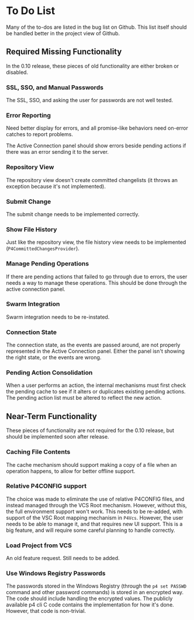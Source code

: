 # To Do List

Many of the to-dos are listed in the bug list on Github.  This list itself should be handled better in the project view of Github.

## Required Missing Functionality

In the 0.10 release, these pieces of old functionality are either broken or disabled.

### SSL, SSO, and Manual Passwords

The SSL, SSO, and asking the user for passwords are not well tested.

### Error Reporting

Need better display for errors, and all promise-like behaviors need on-error catches to report problems.

The Active Connection panel should show errors beside pending actions if there was an error sending it to the server.

### Repository View

The repository view doesn't create committed changelists (it throws an exception because it's not implemented).

### Submit Change

The submit change needs to be implemented correctly.

### Show File History

Just like the repository view, the file history view needs to be implemented (`P4CommittedChangesProvider`).

### Manage Pending Operations

If there are pending actions that failed to go through due to errors, the user needs a way to manage these operations.  This should be done through the active connection panel.

### Swarm Integration

Swarm integration needs to be re-instated.

### Connection State

The connection state, as the events are passed around, are not properly represented in the Active Connection panel.  Either the panel isn't showing the right state, or the events are wrong.

### Pending Action Consolidation

When a user performs an action, the internal mechanisms must first check the pending cache to see if it alters or duplicates existing pending actions.  The pending action list must be altered to reflect the new action. 

## Near-Term Functionality

These pieces of functionality are not required for the 0.10 release, but should be implemented soon after release.

### Caching File Contents

The cache mechanism should support making a copy of a file when an operation happens, to allow for better offline support.

### Relative P4CONFIG support

The choice was made to eliminate the use of relative P4CONFIG files, and instead managed through the VCS Root mechanism.
However, without this, the full environment support won't work.  This needs to be re-added, with support of the VSC Root
mapping mechanism in `P4Vcs`.  However, the user needs to be able to manage it, and that requires new UI support.  This
is a big feature, and will require some careful planning to handle correctly.

### Load Project from VCS

An old feature request.  Still needs to be added.

### Use Windows Registry Passwords

The passwords stored in the Windows Registry (through the `p4 set PASSWD` command and other password commands) is stored
in an encrypted way.  The code should include handling the encrypted values.  The publicly available p4 cli C code
contains the implementation for how it's done.  However, that code is non-trivial. 
